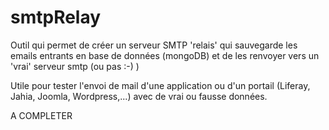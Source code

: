 # smtpRelay

Outil qui permet de créer un serveur SMTP 'relais' qui sauvegarde les emails entrants en base de données (mongoDB) et de les renvoyer vers un 'vrai' serveur smtp (ou pas :-) )

Utile pour tester l'envoi de mail d'une application ou d'un portail (Liferay, Jahia, Joomla, Wordpress,...) avec de vrai ou fausse données. 


A COMPLETER
